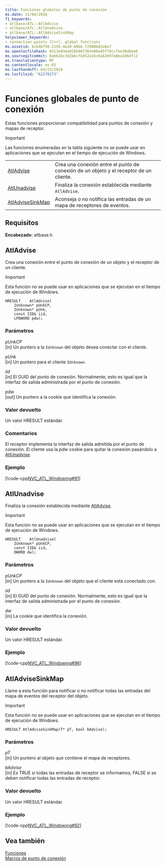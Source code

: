 ```yaml
---
title: Funciones globales de punto de conexión
ms.date: 11/04/2016
f1_keywords:
- atlbase/ATL::AtlAdvise
- atlbase/ATL::AtlUnadvise
- atlbase/ATL::AtlAdviseSinkMap
helpviewer_keywords:
- connection points [C++], global functions
ms.assetid: bcb4bf50-2155-4e20-b8bb-f2908b03a6e7
ms.openlocfilehash: 0313e93ee82bb96f3bfe08e45f70ccfee30dbee6
ms.sourcegitcommit: 0ab61bc3d2b6cfbd52a16c6ab2b97a8ea1864f12
ms.translationtype: MT
ms.contentlocale: es-ES
ms.lasthandoff: 04/23/2019
ms.locfileid: "62278273"
---
```

# <a name="connection-point-global-functions"></a>Funciones globales de punto de conexión

Estas funciones proporcionan compatibilidad para puntos de conexión y mapas de receptor.

> [!IMPORTANT]
>  Las funciones enumeradas en la tabla siguiente no se puede usar en aplicaciones que se ejecutan en el tiempo de ejecución de Windows.

|||
|-|-|
|[AtlAdvise](#atladvise)|Crea una conexión entre el punto de conexión de un objeto y el receptor de un cliente.|
|[AtlUnadvise](#atlunadvise)|Finaliza la conexión establecida mediante `AtlAdvise`.|
|[AtlAdviseSinkMap](#atladvisesinkmap)|Aconseja o no notifica las entradas de un mapa de receptores de eventos.|

## <a name="requirements"></a>Requisitos

**Encabezado:** atlbase.h

##  <a name="atladvise"></a>  AtlAdvise

Crea una conexión entre el punto de conexión de un objeto y el receptor de un cliente.

> [!IMPORTANT]
>  Esta función no se puede usar en aplicaciones que se ejecutan en el tiempo de ejecución de Windows.

```
HRESULT    AtlAdvise(
    IUnknown* pUnkCP,
    IUnknown* pUnk,
    const IID& iid,
    LPDWORD pdw);
```

### <a name="parameters"></a>Parámetros

*pUnkCP*<br/>
[in] Un puntero a la `IUnknown` del objeto desea conectar con el cliente.

*pUnk*<br/>
[in] Un puntero para el cliente `IUnknown`.

*iid*<br/>
[in] El GUID del punto de conexión. Normalmente, esto es igual que la interfaz de salida administrada por el punto de conexión.

*pdw*<br/>
[out] Un puntero a la cookie que identifica la conexión.

### <a name="return-value"></a>Valor devuelto

Un valor HRESULT estándar.

### <a name="remarks"></a>Comentarios

El receptor implementa la interfaz de salida admitida por el punto de conexión. El cliente usa la *pdw* cookie para quitar la conexión pasándolo a [AtlUnadvise](#atlunadvise).

### <a name="example"></a>Ejemplo

[!code-cpp[NVC_ATL_Windowing#91](../../atl/codesnippet/cpp/connection-point-global-functions_1.cpp)]

##  <a name="atlunadvise"></a>  AtlUnadvise

Finaliza la conexión establecida mediante [AtlAdvise](#atladvise).

> [!IMPORTANT]
>  Esta función no se puede usar en aplicaciones que se ejecutan en el tiempo de ejecución de Windows.

```
HRESULT    AtlUnadvise(
    IUnknown* pUnkCP,
    const IID& iid,
    DWORD dw);
```

### <a name="parameters"></a>Parámetros

*pUnkCP*<br/>
[in] Un puntero a la `IUnknown` del objeto que el cliente está conectado con.

*iid*<br/>
[in] El GUID del punto de conexión. Normalmente, esto es igual que la interfaz de salida administrada por el punto de conexión.

*dw*<br/>
[in] La cookie que identifica la conexión.

### <a name="return-value"></a>Valor devuelto

Un valor HRESULT estándar.

### <a name="example"></a>Ejemplo

[!code-cpp[NVC_ATL_Windowing#96](../../atl/codesnippet/cpp/connection-point-global-functions_2.cpp)]

##  <a name="atladvisesinkmap"></a>  AtlAdviseSinkMap

Llame a esta función para notificar o no notificar todas las entradas del mapa de eventos del receptor del objeto.

> [!IMPORTANT]
>  Esta función no se puede usar en aplicaciones que se ejecutan en el tiempo de ejecución de Windows.

```
HRESULT AtlAdviseSinkMap(T* pT, bool bAdvise);
```

### <a name="parameters"></a>Parámetros

*pT*<br/>
[in] Un puntero al objeto que contiene el mapa de receptores.

*bAdvise*<br/>
[in] Es TRUE si todas las entradas de receptor se informamos; FALSE si se deben notificar todas las entradas de receptor.

### <a name="return-value"></a>Valor devuelto

Un valor HRESULT estándar.

### <a name="example"></a>Ejemplo

[!code-cpp[NVC_ATL_Windowing#92](../../atl/codesnippet/cpp/connection-point-global-functions_3.h)]

## <a name="see-also"></a>Vea también

[Funciones](../../atl/reference/atl-functions.md)<br/>
[Macros de punto de conexión](../../atl/reference/connection-point-macros.md)
